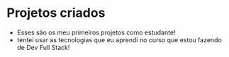# Projetos criados

- Esses são os meu primeiros projetos como estudante!
- tentei usar as tecnologias que eu aprendi no curso que estou fazendo de Dev Full Stack!
